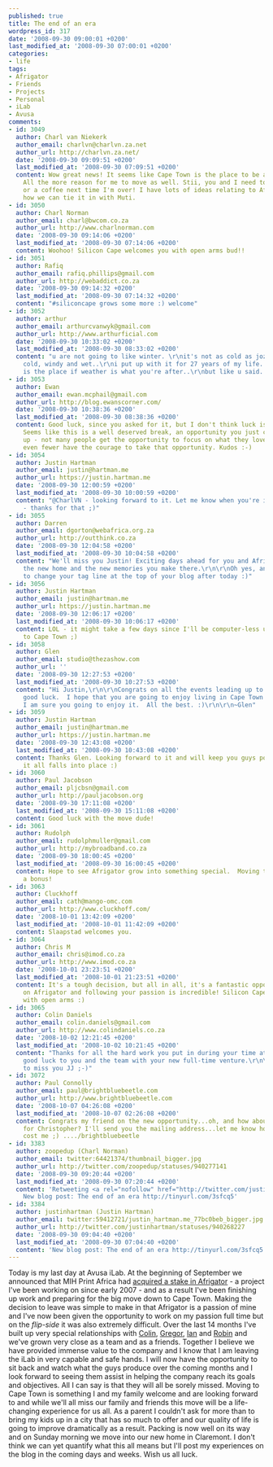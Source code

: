```yaml
---
published: true
title: The end of an era
wordpress_id: 317
date: '2008-09-30 09:00:01 +0200'
last_modified_at: '2008-09-30 07:00:01 +0200'
categories:
- life
tags:
- Afrigator
- Friends
- Projects
- Personal
- iLab
- Avusa
comments:
- id: 3049
  author: Charl van Niekerk
  author_email: charlvn@charlvn.za.net
  author_url: http://charlvn.za.net/
  date: '2008-09-30 09:09:51 +0200'
  last_modified_at: '2008-09-30 07:09:51 +0200'
  content: Wow great news! It seems like Cape Town is the place to be at the moment.
    All the more reason for me to move as well. Stii, you and I need to have a beer
    or a coffee next time I'm over! I have lots of ideas relating to Afrigator and
    how we can tie it in with Muti.
- id: 3050
  author: Charl Norman
  author_email: charl@bwcom.co.za
  author_url: http://www.charlnorman.com
  date: '2008-09-30 09:14:06 +0200'
  last_modified_at: '2008-09-30 07:14:06 +0200'
  content: Woohoo! Silicon Cape welcomes you with open arms bud!!
- id: 3051
  author: Rafiq
  author_email: rafiq.phillips@gmail.com
  author_url: http://webaddict.co.za
  date: '2008-09-30 09:14:32 +0200'
  last_modified_at: '2008-09-30 07:14:32 +0200'
  content: "#siliconcape grows some more :) welcome"
- id: 3052
  author: arthur
  author_email: arthurcvanwyk@gmail.com
  author_url: http://www.arthurficial.com
  date: '2008-09-30 10:33:02 +0200'
  last_modified_at: '2008-09-30 08:33:02 +0200'
  content: "u are not going to like winter. \r\nit's not as cold as jozi, but it's
    cold, windy and wet..\r\ni put up with it for 27 years of my life.. enuff..\r\ndurban
    is the place if weather is what you're after..\r\nbut like u said.. your passion.."
- id: 3053
  author: Ewan
  author_email: ewan.mcphail@gmail.com
  author_url: http://blog.ewanscorner.com/
  date: '2008-09-30 10:38:36 +0200'
  last_modified_at: '2008-09-30 08:38:36 +0200'
  content: Good luck, since you asked for it, but I don't think luck is necessary.
    Seems like this is a well deserved break, an opportunity you just couldn't pass
    up - not many people get the opportunity to focus on what they love doing, and
    even fewer have the courage to take that opportunity. Kudos :-)
- id: 3054
  author: Justin Hartman
  author_email: justin@hartman.me
  author_url: https://justin.hartman.me
  date: '2008-09-30 12:00:59 +0200'
  last_modified_at: '2008-09-30 10:00:59 +0200'
  content: "@CharlVN - looking forward to it. Let me know when you're in CPT.\r\n\r\n@Ewan
    - thanks for that ;)"
- id: 3055
  author: Darren
  author_email: dgorton@webafrica.org.za
  author_url: http://outthink.co.za
  date: '2008-09-30 12:04:58 +0200'
  last_modified_at: '2008-09-30 10:04:58 +0200'
  content: "We'll miss you Justin! Exciting days ahead for you and Afrigator. Enjoy
    the new home and the new memories you make there.\r\n\r\nOh yes, and don't forget
    to change your tag line at the top of your blog after today :)"
- id: 3056
  author: Justin Hartman
  author_email: justin@hartman.me
  author_url: https://justin.hartman.me
  date: '2008-09-30 12:06:17 +0200'
  last_modified_at: '2008-09-30 10:06:17 +0200'
  content: LOL - it might take a few days since I'll be computer-less until I get
    to Cape Town ;)
- id: 3058
  author: Glen
  author_email: studio@thezashow.com
  author_url: ''
  date: '2008-09-30 12:27:53 +0200'
  last_modified_at: '2008-09-30 10:27:53 +0200'
  content: "Hi Justin,\r\n\r\nCongrats on all the events leading up to this move and
    good luck.  I hope that you are going to enjoy living in Cape Town - actually,
    I am sure you going to enjoy it.  All the best. :)\r\n\r\n~Glen"
- id: 3059
  author: Justin Hartman
  author_email: justin@hartman.me
  author_url: https://justin.hartman.me
  date: '2008-09-30 12:43:08 +0200'
  last_modified_at: '2008-09-30 10:43:08 +0200'
  content: Thanks Glen. Looking forward to it and will keep you guys posted on how
    it all falls into place :)
- id: 3060
  author: Paul Jacobson
  author_email: pljcbsn@gmail.com
  author_url: http://pauljacobson.org
  date: '2008-09-30 17:11:08 +0200'
  last_modified_at: '2008-09-30 15:11:08 +0200'
  content: Good luck with the move dude!
- id: 3061
  author: Rudolph
  author_email: rudolphmuller@gmail.com
  author_url: http://mybroadband.co.za
  date: '2008-09-30 18:00:45 +0200'
  last_modified_at: '2008-09-30 16:00:45 +0200'
  content: Hope to see Afrigator grow into something special.  Moving to CT is certainly
    a bonus!
- id: 3063
  author: Cluckhoff
  author_email: cath@mango-omc.com
  author_url: http://www.cluckhoff.com/
  date: '2008-10-01 13:42:09 +0200'
  last_modified_at: '2008-10-01 11:42:09 +0200'
  content: Slaapstad welcomes you.
- id: 3064
  author: Chris M
  author_email: chris@imod.co.za
  author_url: http://www.imod.co.za
  date: '2008-10-01 23:23:51 +0200'
  last_modified_at: '2008-10-01 21:23:51 +0200'
  content: It's a tough decision, but all in all, it's a fantastic opportunity! Working
    on Afrigator and following your passion is incredible! Silicon Cape welcomes you
    with open arms :)
- id: 3065
  author: Colin Daniels
  author_email: colin.daniels@gmail.com
  author_url: http://www.colindaniels.co.za
  date: '2008-10-02 12:21:45 +0200'
  last_modified_at: '2008-10-02 10:21:45 +0200'
  content: "Thanks for all the hard work you put in during your time at Avusa and
    good luck to you and the team with your new full-time venture.\r\n\r\nWe're going
    to miss you JJ ;-)"
- id: 3072
  author: Paul Connolly
  author_email: paul@brightbluebeetle.com
  author_url: http://www.brightbluebeetle.com
  date: '2008-10-07 04:26:08 +0200'
  last_modified_at: '2008-10-07 02:26:08 +0200'
  content: Congrats my friend on the new opportunity...oh, and how about a t-shirt
    for Christopher? I'll send you the mailing address...let me know how much it will
    cost me ;) ..../brightbluebeetle
- id: 3383
  author: zoopedup (Charl Norman)
  author_email: twitter:64421374/thumbnail_bigger.jpg
  author_url: http://twitter.com/zoopedup/statuses/940277141
  date: '2008-09-30 09:20:44 +0200'
  last_modified_at: '2008-09-30 07:20:44 +0200'
  content: 'Retweeting <a rel="nofollow" href="http://twitter.com/justinhartman">@justinhartman</a>:
    New blog post: The end of an era http://tinyurl.com/3sfcq5'
- id: 3384
  author: justinhartman (Justin Hartman)
  author_email: twitter:59412721/justin_hartman.me_77bc0beb_bigger.jpg
  author_url: http://twitter.com/justinhartman/statuses/940268227
  date: '2008-09-30 09:04:40 +0200'
  last_modified_at: '2008-09-30 07:04:40 +0200'
  content: 'New blog post: The end of an era http://tinyurl.com/3sfcq5'
---
```

Today is my last day at Avusa iLab. At the beginning of September we announced that MIH Print Africa had <a href="http://blog.afrigator.com/2008/09/05/mih-acquires-stake-in-afrigator/">acquired a stake in Afrigator</a> - a project I've been working on since early 2007 - and as a result I've been finishing up work and preparing for the big move down to Cape Town.
Making the decision to leave was simple to make in that Afrigator is a passion of mine and I've now been given the opportunity to work on my passion full time but on the <em>flip-side</em> it was also extremely difficult. Over the last 14 months I've built up very special relationships with <a href="http://colindaniels.co.za">Colin</a>, <a href="http://www.gregorrohrig.com">Gregor</a>, <a href="http://www.ian-judiet.za.net/">Ian</a> and <a href="http://www.robinpietersen.com/">Robin</a> and we've grown very close as a team and as a friends.
Together I believe we have provided immense value to the company and I know that I am leaving the iLab in very capable and safe hands. I will now have the opportunity to sit back and watch what the guys produce over the coming months and I look forward to seeing them assist in helping the company reach its goals and objectives.
All I can say is that they will all be sorely missed.
Moving to Cape Town is something I and my family welcome and are looking forward to and while we'll all miss our family and friends this move will be a life-changing experience for us all. As a parent I couldn't ask for more than to bring my kids up in a city that has so much to offer and our quality of life is going to improve dramatically as a result.
Packing is now well on its way and on Sunday morning we move into our new home in Claremont. I don't think we can yet quantify what this all means but I'll post my experiences on the blog in the coming days and weeks.
Wish us all luck.
